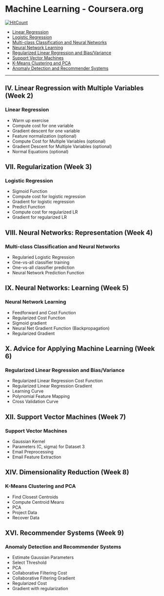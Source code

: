 # Machine Learning - Coursera.org

[![HitCount](http://hits.dwyl.com/svoit/Machine_Learning.svg)](http://hits.dwyl.com/svoit/Machine_Learning)

- [Linear Regression](#linear-regression)
- [Logistic Regression](#logistic-regression)
- [Multi-class Classification and Neural Networks](#multi-class-classification-and-neural-networks)
- [Neural Network Learning](#neural-network-learning)
- [Regularized Linear Regression and Bias/Variance](#regularized-linear-regression-and-biasvariance)
- [Support Vector Machines](#support-vector-machines)
- [K-Means Clustering and PCA](#k-means-clustering-and-pca)
- [Anomaly Detection and Recommender Systems](#anomaly-detection-and-recommender-systems)

------


## IV. Linear Regression with Multiple Variables (Week 2)

### Linear Regression


 * Warm up exercise
 * Compute cost for one variable
 * Gradient descent for one variable
 * Feature normalization (optional)
 * Compute Cost for Multiple Variables (optional)
 * Gradient Descent for Multiple Variables (optional)
 * Normal Equations (optional)


## VII. Regularization (Week 3)

### Logistic Regression


 * Sigmoid Function
 * Compute cost for logistic regression
 * Gradient for logistic regression
 * Predict Function
 * Compute cost for regularized LR
 * Gradient for regularized LR


## VIII. Neural Networks: Representation (Week 4)

### Multi-class Classification and Neural Networks

 * Regularied Logistic Regression
 * One-vs-all classifier training
 * One-vs-all classifier prediction
 * Neural Network Prediction Function


## IX. Neural Networks: Learning (Week 5)

### Neural Network Learning

 * Feedforward and Cost Function
 * Regularized Cost Function
 * Sigmoid gradient
 * Neural Net Gradient Function (Backpropagation)
 * Regularized Gradient


## X. Advice for Applying Machine Learning (Week 6)

### Regularized Linear Regression and Bias/Variance

 * Regularized Linear Regression Cost Function
 * Regularized Linear Regression Gradient
 * Learning Curve
 * Polynomial Feature Mapping
 * Cross Validation Curve


## XII. Support Vector Machines (Week 7)

### Support Vector Machines

 * Gaussian Kernel
 * Parameters (C, sigma) for Dataset 3
 * Email Preprocessing
 * Email Feature Extraction


## XIV. Dimensionality Reduction (Week 8)

### K-Means Clustering and PCA

 * Find Closest Centroids
 * Compute Centroid Means
 * PCA
 * Project Data
 * Recover Data


## XVI. Recommender Systems (Week 9)

### Anomaly Detection and Recommender Systems

 * Estimate Gaussian Parameters
 * Select Threshold
 * PCA
 * Collaborative Filtering Cost
 * Collaborative Filtering Gradient
 * Regularized Cost
 * Gradient with regularization
